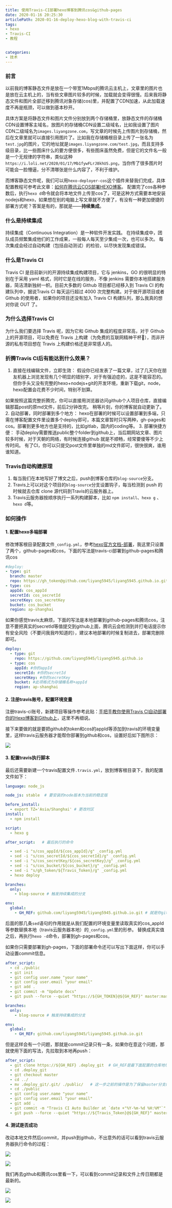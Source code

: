 ```yaml
---
title: 使用Travis-CI部署hexo博客到腾讯cos&github-pages
date: 2020-01-16 20:25:30
articlePath: 2020-01-16-deploy-hexo-blog-with-travis-ci
tags: 
- hexo
- Travis-CI
- 教程 


categories:
- 技术 
---
```


### 前言

以前我的博客静态文件是放在一个带宽1Mbps的腾讯云主机上，文章里的图片也是放在云主机上的，当有些文章图片较多的时候，加载就会变得很慢。后来我将静态文件和图片全部迁移到腾讯对象存储(cos)里，并配置了CDN加速，从此加载速度不再是瓶颈，可以做到基本秒开。

具体方案是将静态文件和图片文件分别放到两个存储桶里，放静态文件的存储桶CDN设置博客主域名，放图片的存储桶CDN设置二级域名，比如我设置了图片CDN二级域名为`images.liyangzone.com`，写文章的时候先上传图片到存储桶，然后在文章里就可以直接引用图片了。比如我在存储桶根目录上传了一张名为`test.jpg`的图片，它的地址就是`images.liyangzone.com/test.jpg`，而且支持多级目录，比一些图床什么的要方便很多，有些图床虽然免费，但是它的文件名一般是一个无规律的字符串，类似这种`https://i.loli.net/2020/01/17/Mb1fywFLrJ8khUS.png`，当你传了很多图片时可能会一脸懵逼，分不清哪张是什么内容了，不利于维护。

而博客静态文件呢，我们可以用`hexo-deployer-cos`这个插件来替我们完成，具体配置教程可参考此文章：[如何在腾讯云COS部署HEXO博客](https://cloud.tencent.com/developer/article/1185253)。
配置完了cos各种参数后，执行`hexo d`命令就会将本地文件上传至cos了，可是这种方式需要本地安装nodejs和hexo，如果想在别的电脑上写文章就不方便了，有没有一种更加便捷的部署方式呢？答案是有的，那就是——**持续集成**。

### 什么是持续集成
持续集成（Continuous Integration）是一种软件开发实践。 在持续集成中，团队成员频繁集成他们的工作成果，一般每人每天至少集成一次，也可以多次。 每次集成会经过自动构建（包括自动测试）的检验，以尽快发现集成错误。
### 什么是Travis CI
Travis CI 是目前新兴的开源持续集成构建项目，它与 jenkins，GO 的很明显的特别在于采用 yaml 格式，同时它是在线的服务，不像 jenkins 需要你本地搭建服务器，简洁清新独树一帜。目前大多数的 Github 项目都已经移入到 Travis CI 的构建队列中，据说Travis CI 每天运行超过 4000 次完整构建。对于做开源项目或者 Github 的使用者，如果你的项目还没有加入 Travis CI 构建队列，那么我真的想对你说 OUT 了。

### 为什么选择Travis CI 
为什么我们要选择 Travis 呢，因为它和 Github 集成的程度非常高，对于 Github 上的开源项目，可以免费在 Travis 上构建（为免费的互联网精神干杯🍻），而非开源的私有项目想在 Travis 上构建价格还是非常感人的。

### 折腾Travis CI后有能达到什么效果？

 1. 直接在线编辑文件，立即生效：
假设你已经发表了一篇文章，过了几天你在朋友机器上浏览发现有几个明显的错别字，对于有强迫症的，这是不能容忍的。 但你手头又没有完整的hexo+nodejs+git的开发环境，重新下载git，node，hexo配置会花费不少时间，特别不划算。

  如果按照这篇完整折腾完，你可以直接用浏览器访问github个人项目仓库，直接编辑那篇post的原md文件，前后2分钟改完。 稍等片刻，你的博客就自动更新了。
 2. 自动部署，同时部署到多个地方：
hexo在部署的时候可以设置部署到多端，只需在博客配置文件里设置多个deploy即可，本篇文章暂时只写两种，gh-pages和cos。部署到更多地方也是支持的，比如gitlab，国内的coding等。
 3. 部署快捷方便：
手动deploy需要推送public整个folder到github上，当后期网站文章、图片较多时候，对于天朝的网络，有时候连接github 就是不顺畅，经常要傻等不少上传时间。
有了CI，你可以只提交post文件里单独的md文件即可，很快很爽，谁用谁知道。


    
### Travis自动构建原理

 1. 每当我们在本地写好了博文之后，push到博客仓库的`blog-source`分支。
 2. Travis上可以对这个项目的`blog-source`分支设置钩子，每当检测到 push 的时候就去仓库 clone 源代码到Travis的云服务器上。
 3. Travis云服务器按顺序执行一系列构建脚本，比如 `npm install`、`hexo g` 、`hexo d`等。
 
 
### 如何操作 


#### 1. 配置hexo多端部署
 
修改博客根目录配置文件`_config.yml`，参考[hexo官方文档-部署](https://hexo.io/zh-cn/docs/one-command-deployment)，我这里只设置了两个，github-pages和cos，下面的写法是travis-ci部署到github-pages和腾讯cos
```yaml
#deploy:
- type: git
  branch: master
  repo: https://gh_token@github.com/liyang5945/liyang5945.github.io.git
- type: cos
  appId: cos_appId
  secretId: cos_secretId
  secretKey: cos_secretKey
  bucket: cos_bucket
  region: ap-shanghai
```

如果你感觉travis太麻烦，下面的写法是本地部署到github-pages和腾讯cos，注意不要把真实的secretId等值提交到github上面，腾讯云会检测到并打电话提示你有安全风险（不要问我我咋知道的），建议本地部署的时候复制进去，部署完删除即可。
```yaml
deploy:
  - type: git
    repo: https://github.com/liyang5945/liyang5945.github.io
  - type: cos
    appId: #你的appId
    secretId: #你的secretId
    secretKey: #你的secretKey
    bucket: #此项格式为存储桶名称+appId
    region: ap-shanghai

```
#### 2. 注册travis账号，配置环境变量
注册travis-ci账号，新建项目等操作参考此贴：[手把手教你使用Travis CI自动部署你的Hexo博客到Github上](https://www.jianshu.com/p/e22c13d85659)，这里不再细说。

接下来要做的就是要把github的token和cos的appId等添加到travis的环境变量里，这样travis云服务器才能帮你部署到github和cos，设置好后如下图所示：

![](https://images.liyangzone.com/article_img/技术相关/travis-ci/20200118_103156.png)


#### 3. 配置travis执行脚本
  
最后还需要新建一个travis配置文件`.travis.yml`，放到博客根目录下，我的配置文件如下：
```yaml
language: node_js

node_js: stable  # 要安装的node版本为当前的稳定版

before_install:
  - export TZ='Asia/Shanghai' # 更改时区
install:
  - npm install

script:
  - hexo g

after_script:   # 最后执行的命令

  - sed -i "s/cos_appId/${cos_appId}/g" _config.yml
  - sed -i "s/cos_secretId/${cos_secretId}/g" _config.yml
  - sed -i "s/cos_secretKey/${cos_secretKey}/g" _config.yml
  - sed -i "s/cos_bucket/${cos_bucket}/g" _config.yml
  - sed -i "s/gh_token/${Travis_Token}/g" _config.yml
  - hexo deploy

branches:
  only:
    - blog-source # 触发持续集成的分支

env:
  global:
    - GH_REF: github.com/liyang5945/liyang5945.github.io.git # 就是你github上存放静态博客最终文件的仓库地址末尾加上.git

```
后面的那几条`sed`语句的作用就是从我们配置的环境变量里读取真实的cos_appId等参数替换本地（travis云服务器本地）的`_config.yml`里的形参。
替换成真实值之后，再执行`hexo -d`命令，部署到gh-pages和cos。


如果你只需要部署到gh-pages，下面的部署命令还可以写出下面这样，你可以手动设置commit信息。
```yaml
after_script:
  - cd ./public
  - git init
  - git config user.name "your name"
  - git config user.email "your email"
  - git add .
  - git commit -m "Update docs"
  - git push --force --quiet "https://${GH_TOKEN}@${GH_REF}" master:master

branches:
  only:
    - blog-source # 触发持续集成的分支

env:
  global:
    - GH_REF: github.com/liyang5945/liyang5945.github.io.git
```
但是这样会有一个问题，那就是commit记录只有一条，如果你在意这个问题，那就使用下面的写法，先拉取到本地再push：
```yaml
after_script:
  - git clone https://${GH_REF} .deploy_git  # GH_REF是最下面配置的仓库地址
  - cd .deploy_git
  - git checkout master
  - cd ../
  - mv .deploy_git/.git/ ./public/   # 这一步之前的操作是为了保留master分支的提交记录，不然每次git init的话只有1条commit
  - cd ./public
  - git config user.name "your name"  
  - git config user.email "your email"  
  - git add .
  - git commit -m "Travis CI Auto Builder at `date +"%Y-%m-%d %H:%M"`"  # 提交记录包含时间 跟上面更改时区配合
  - git push --force --quiet "https://${Travis_Token}@${GH_REF}" master:master  #
```

#### 4. 测试是否成功

改动本地文件然后commit，并push到github，不出意外的话可以看到travis云服务器执行命令的过程：


![](https://images.liyangzone.com/article_img/技术相关/travis-ci/20200118_115731.png)

![](https://images.liyangzone.com/article_img/技术相关/travis-ci/20200118_115632.png)

我们再去github和腾讯cos里看一下，可以看到commit记录和文件上传日期都是最新的。

![](https://images.liyangzone.com/article_img/技术相关/travis-ci/20200118_115141.png)

![](https://images.liyangzone.com/article_img/技术相关/travis-ci/20200118_115525.png)

